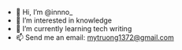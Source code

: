 - 👋 Hi, I’m @innno_
- 👀 I’m interested in knowledge
- 🌱 I’m currently learning tech writing
- 📫 Send me an email: mytruong1372@gmail.com

<!---
innnotruong/innnotruong is a ✨ special ✨ repository because its `README.md` (this file) appears on your GitHub profile.
You can click the Preview link to take a look at your changes.
--->
